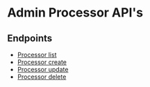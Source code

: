 # Admin Processor API's

## Endpoints

* [Processor list](get.md)
* [Processor create](post.md)
* [Processor update](update.md)
* [Processor delete](delete.md)
